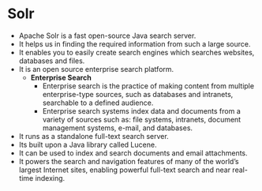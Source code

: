 # Solr

- Apache Solr is a fast open-source Java search server.
- It helps us in finding the required information from such a large source.
- It enables you to easily create search engines which searches websites, databases and files.
- It is an open source enterprise search platform.
	- **Enterprise Search**
		- Enterprise search is the practice of making content from multiple enterprise-type sources, such as databases and intranets, searchable to a defined audience.
		- Enterprise search systems index data and documents from a variety of sources such as: file systems, intranets, document management systems, e-mail, and databases. 
- It runs as a standalone full-text search server.
- Its built upon a Java library called Lucene.
- It can be used to index and search documents and email attachments.
- It powers the search and navigation features of many of the world’s largest Internet sites, enabling powerful full-text search and near real-time indexing. 




